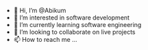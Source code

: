 - 👋 Hi, I’m @Abikum
- 👀 I’m interested in software development
- 🌱 I’m currently learning software engineering
- 💞️ I’m looking to collaborate on live projects
- 📫 How to reach me ...

<!---
Abikum/Abikum is a ✨ special ✨ repository because its `README.md` (this file) appears on your GitHub profile.
You can click the Preview link to take a look at your changes.
--->
